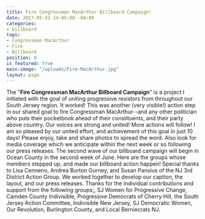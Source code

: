 ```yaml
---
title: Fire Congressman MacArthur Billboard Campaign!
date: 2017-05-31 14:05:00 -04:00
categories:
- billboard
tags:
- Congressman MacArthur
- Fire
- Billboard
position: 0
is featured: true
main-image: "/uploads/Fire-MacArthur.jpg"
layout: page
---
```


The "**Fire Congressman MacArthur Billboard Campaign**" is a project I initiated with the goal of uniting progressive resistors from throughout our South Jersey region. It worked! This was another (very visible!) action step in our shared goal to fire Congressman MacArthur--and any other politician who puts their pocketbook ahead of their constituents, and their party above country. Our voices are strong and united! More actions will follow!
I am so pleased by our united effort, and achievement of this goal in just 10 days! Please enjoy, take and share photos to spread the word. Also look for media coverage which we anticipate within the next week or so following our press releases. The second wave of our billboard campaign will begin in Ocean County in the second week of June.
Here are the groups whose members stepped up, and made our billboard action happen! Special thanks to Lisa Cenneno, Andrea Burton Gurney, and Susan Pansius of the NJ 3rd District Action Group. We worked together to develop our caption, the layout, and our press releases. Thanks for the individual contributions and support from the following groups;, SJ Women for Progressive Change, Camden County Indivisible, Progressive Democrats of Cherry Hill, the South Jersey Action Committee, Indivisible New Jersey, SJ Democratic Women, Our Revolution, Burlington County, and Local Berniecrats NJ.